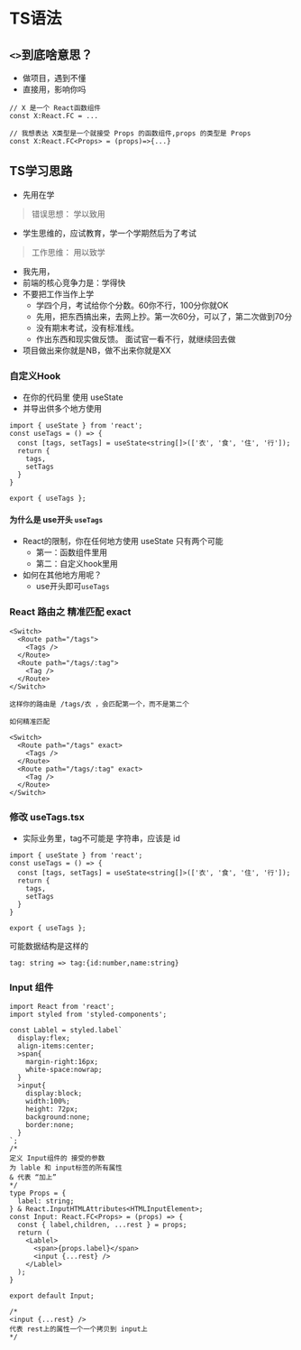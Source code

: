 # TS语法

## `<>`到底啥意思？

- 做项目，遇到不懂
- 直接用，影响你吗

```
// X 是一个 React函数组件
const X:React.FC = ... 

// 我想表达 X类型是一个就接受 Props 的函数组件,props 的类型是 Props
const X:React.FC<Props> = (props)=>{...}
```

## TS学习思路

- 先用在学

> 错误思想： 学以致用

- 学生思维的，应试教育，学一个学期然后为了考试

> 工作思维： 用以致学

- 我先用，
- 前端的核心竞争力是：学得快
- 不要把工作当作上学
  - 学四个月，考试给你个分数。60你不行，100分你就OK
  - 先用，把东西搞出来，去网上抄。第一次60分，可以了，第二次做到70分
  - 没有期末考试，没有标准线。
  - 作出东西和现实做反馈。 面试官一看不行，就继续回去做
- 项目做出来你就是NB，做不出来你就是XX

### 自定义Hook

- 在你的代码里 使用 useState
- 并导出供多个地方使用

```
import { useState } from 'react';
const useTags = () => {
  const [tags, setTags] = useState<string[]>(['衣', '食', '住', '行']);
  return {
    tags,
    setTags
  }
}

export { useTags };
```

#### 为什么是 use开头 `useTags`

- React的限制，你在任何地方使用 useState 只有两个可能
  - 第一：函数组件里用
  - 第二：自定义hook里用
- 如何在其他地方用呢？
  - use开头即可`useTags`

### React 路由之 精准匹配 exact

```
<Switch>
  <Route path="/tags">
    <Tags />
  </Route>
  <Route path="/tags/:tag">
    <Tag />
  </Route>
</Switch>

这样你的路由是 /tags/衣 ，会匹配第一个，而不是第二个

如何精准匹配

<Switch>
  <Route path="/tags" exact>
    <Tags />
  </Route>
  <Route path="/tags/:tag" exact>
    <Tag />
  </Route>
</Switch>
```

### 修改 useTags.tsx

- 实际业务里，tag不可能是 字符串，应该是 id

```
import { useState } from 'react';
const useTags = () => {
  const [tags, setTags] = useState<string[]>(['衣', '食', '住', '行']);
  return {
    tags,
    setTags
  }
}

export { useTags };
```

可能数据结构是这样的

```
tag: string => tag:{id:number,name:string}
```

### Input 组件

```
import React from 'react';
import styled from 'styled-components';

const Lablel = styled.label`
  display:flex;
  align-items:center;
  >span{ 
    margin-right:16px;
    white-space:nowrap;
  }
  >input{
    display:block;
    width:100%;
    height: 72px;
    background:none;
    border:none;
  }
`;
/*
定义 Input组件的 接受的参数 
为 lable 和 input标签的所有属性
& 代表 “加上”
*/
type Props = {
  label: string;
} & React.InputHTMLAttributes<HTMLInputElement>;
const Input: React.FC<Props> = (props) => {
  const { label,children, ...rest } = props;
  return (
    <Lablel>
      <span>{props.label}</span>
      <input {...rest} />
    </Lablel>
  );
}

export default Input;

/*
<input {...rest} />
代表 rest上的属性一个一个拷贝到 input上
*/
```

  